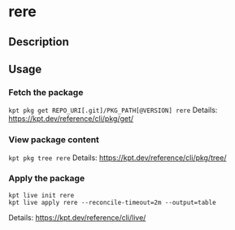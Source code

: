 # rere

## Description


## Usage

### Fetch the package
`kpt pkg get REPO_URI[.git]/PKG_PATH[@VERSION] rere`
Details: https://kpt.dev/reference/cli/pkg/get/

### View package content
`kpt pkg tree rere`
Details: https://kpt.dev/reference/cli/pkg/tree/

### Apply the package
```
kpt live init rere
kpt live apply rere --reconcile-timeout=2m --output=table
```
Details: https://kpt.dev/reference/cli/live/
